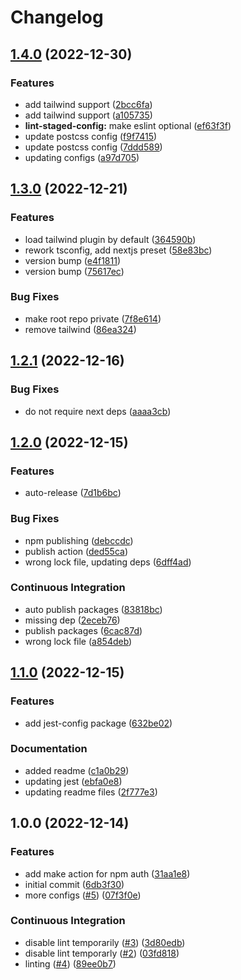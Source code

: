 # Changelog

## [1.4.0](https://github.com/wayofdev/npm-shareable-configs/compare/v1.3.0...v1.4.0) (2022-12-30)


### Features

* add tailwind support ([2bcc6fa](https://github.com/wayofdev/npm-shareable-configs/commit/2bcc6fa6ce06de46d8082e18509a273846d37012))
* add tailwind support ([a105735](https://github.com/wayofdev/npm-shareable-configs/commit/a10573571faffcb75ee363bf753fa9b501478703))
* **lint-staged-config:** make eslint optional ([ef63f3f](https://github.com/wayofdev/npm-shareable-configs/commit/ef63f3fb7c77354145db78e87cf9d9ccac9cc5d9))
* update postcss config ([f9f7415](https://github.com/wayofdev/npm-shareable-configs/commit/f9f7415add254745f589dfee411eb9ebb6744893))
* update postcss config ([7ddd589](https://github.com/wayofdev/npm-shareable-configs/commit/7ddd589e3ac81ce08bed797dddc003e09254525a))
* updating configs ([a97d705](https://github.com/wayofdev/npm-shareable-configs/commit/a97d705b261e23e2ba135dae191b710d54e7e05b))

## [1.3.0](https://github.com/wayofdev/npm-shareable-configs/compare/v1.2.1...v1.3.0) (2022-12-21)


### Features

* load tailwind plugin by default ([364590b](https://github.com/wayofdev/npm-shareable-configs/commit/364590b946ba5fc4845e428b1d1deaa8035609c7))
* rework tsconfig, add nextjs preset ([58e83bc](https://github.com/wayofdev/npm-shareable-configs/commit/58e83bcb5d3fb5a8c79dc2863cb20e30054a0ab7))
* version bump ([e4f1811](https://github.com/wayofdev/npm-shareable-configs/commit/e4f181114431d6fe07105b3b3be494a2a9e0236a))
* version bump ([75617ec](https://github.com/wayofdev/npm-shareable-configs/commit/75617ec7b920832463a087819c10ac85e44d158f))


### Bug Fixes

* make root repo private ([7f8e614](https://github.com/wayofdev/npm-shareable-configs/commit/7f8e6140e501a0a3d9eeaa37a195a95c6f078c40))
* remove tailwind ([86ea324](https://github.com/wayofdev/npm-shareable-configs/commit/86ea3240db015c9f59f7e6f7515ae25032f99582))

## [1.2.1](https://github.com/wayofdev/npm-shareable-configs/compare/v1.2.0...v1.2.1) (2022-12-16)


### Bug Fixes

* do not require next deps ([aaaa3cb](https://github.com/wayofdev/npm-shareable-configs/commit/aaaa3cbcf74f06788c000e0f868d78d3db43913c))

## [1.2.0](https://github.com/wayofdev/npm-shareable-configs/compare/v1.1.0...v1.2.0) (2022-12-15)


### Features

* auto-release ([7d1b6bc](https://github.com/wayofdev/npm-shareable-configs/commit/7d1b6bc16cb6c2321ece3a8f5506ef5d52b7bec4))


### Bug Fixes

* npm publishing ([debccdc](https://github.com/wayofdev/npm-shareable-configs/commit/debccdcce875774fb74653827d46da4ba1e56cda))
* publish action ([ded55ca](https://github.com/wayofdev/npm-shareable-configs/commit/ded55ca354d9053fa956dd2f4b1a723058a22ed0))
* wrong lock file, updating deps ([6dff4ad](https://github.com/wayofdev/npm-shareable-configs/commit/6dff4adb10e1c521c3fa79aa7510d244971be9cf))


### Continuous Integration

* auto publish packages ([83818bc](https://github.com/wayofdev/npm-shareable-configs/commit/83818bc86162da2d5235f589c43b5f0d8b3554d6))
* missing dep ([2eceb76](https://github.com/wayofdev/npm-shareable-configs/commit/2eceb766a60a416a5132652af013ddd4bb6e3a15))
* publish packages ([6cac87d](https://github.com/wayofdev/npm-shareable-configs/commit/6cac87d55bc1488b1eee040c793d72fab12f5564))
* wrong lock file ([a854deb](https://github.com/wayofdev/npm-shareable-configs/commit/a854deb5a6990ecfd4082b70a2e426abc96e6828))

## [1.1.0](https://github.com/wayofdev/npm-shareable-configs/compare/v1.0.0...v1.1.0) (2022-12-15)


### Features

* add jest-config package ([632be02](https://github.com/wayofdev/npm-shareable-configs/commit/632be02f3ea83c15543a2b46496b66c3916566af))


### Documentation

* added readme ([c1a0b29](https://github.com/wayofdev/npm-shareable-configs/commit/c1a0b292aad432bb30dbbd09d1b0080b189b4fb5))
* updating jest ([ebfa0e8](https://github.com/wayofdev/npm-shareable-configs/commit/ebfa0e83886c70ccb6448ddfeac87f2349c82a52))
* updating readme files ([2f777e3](https://github.com/wayofdev/npm-shareable-configs/commit/2f777e3db77800aa487b965e6b6ba9aa24edf841))

## 1.0.0 (2022-12-14)


### Features

* add make action for npm auth ([31aa1e8](https://github.com/wayofdev/npm-shareable-configs/commit/31aa1e8292b7b33a22cff9edc46e12365a0b524f))
* initial commit ([6db3f30](https://github.com/wayofdev/npm-shareable-configs/commit/6db3f3057c41b285c8518e4c336d52358cdaf09e))
* more configs ([#5](https://github.com/wayofdev/npm-shareable-configs/issues/5)) ([07f3f0e](https://github.com/wayofdev/npm-shareable-configs/commit/07f3f0eeacc6ba6147524480075e5c909971b1d8))


### Continuous Integration

* disable lint temporarily ([#3](https://github.com/wayofdev/npm-shareable-configs/issues/3)) ([3d80edb](https://github.com/wayofdev/npm-shareable-configs/commit/3d80edbfee14bccafae2d2434cc4017177a93bbc))
* disable lint temporarly ([#2](https://github.com/wayofdev/npm-shareable-configs/issues/2)) ([03fd818](https://github.com/wayofdev/npm-shareable-configs/commit/03fd8184736917b975d2bdbf018717e65696760d))
* linting ([#4](https://github.com/wayofdev/npm-shareable-configs/issues/4)) ([89ee0b7](https://github.com/wayofdev/npm-shareable-configs/commit/89ee0b7f681206dae9ed75d9d1257284783091af))
